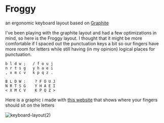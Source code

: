 # Froggy

an ergonomic keyboard layout based on [Graphite](https://github.com/rdavison/graphite-layout?tab=readme-ov-file) 

I've been playing with the graphite layout and had a few optimizations in mind, so here is the Froggy layout.
I thought that it might be more comfortable if I spaced out the punctuation keys a bit so our fingers have more 
room for letters while still having (in my opinion) logical places for punctuation.

```
b l d w ;   / f o u j
n r t s g   y h a e i
, x m c v   k p q z .

B L D W :    ? F O U J
N R T S G    Y H A E I
< X M C V    K P Q Z >
```
Here is a graphic i made with [this website](https://www.keyboard-layout-editor.com/#/) that shows where
your fingers should sit on the letters

![keyboard-layout(2)](https://github.com/user-attachments/assets/73938b02-efd5-4141-8a97-e1e98295dfcc)
